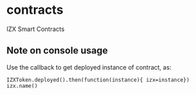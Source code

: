 # contracts
IZX Smart Contracts


## Note on console usage

Use the callback to get deployed instance of contract, as:
```
IZXToken.deployed().then(function(instance){ izx=instance})
izx.name()
```
